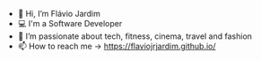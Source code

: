- 👋 Hi, I’m Flávio Jardim
- 💻 I'm a Software Developer 
- 💞 I’m passionate about tech, fitness, cinema, travel and fashion
- 📫 How to reach me -> https://flaviojrjardim.github.io/

<!---
flaviojrjardim/flaviojrjardim is a ✨ special ✨ repository because its `README.md` (this file) appears on your GitHub profile.
You can click the Preview link to take a look at your changes.
--->
